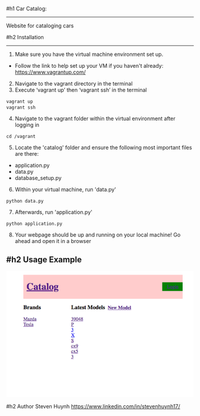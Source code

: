 #h1 Car Catalog:
___
Website for cataloging cars

#h2 Installation
___
1) Make sure you have the virtual machine environment set up.
  - Follow the link to help set up your VM if you haven't already:
    https://www.vagrantup.com/
2) Navigate to the vagrant directory in the terminal
3) Execute ‘vagrant up’ then ‘vagrant ssh’ in the terminal

```linux
vagrant up
vagrant ssh
```

4) Navigate to the vagrant folder within the virtual environment after logging in

```linux
cd /vagrant
```

5) Locate the 'catalog' folder and ensure the following most important files are there:
  - application.py
  - data.py
  - database_setup.py
6) Within your virtual machine, run 'data.py'

```linux
python data.py
```

7) Afterwards, run 'application.py'

```linux
python application.py
```
8) Your webpage should be up and running on your local machine! Go ahead and open it in a browser

#h2 Usage Example
---
![alt text](example.png)

#h2 Author
Steven Huynh https://www.linkedin.com/in/stevenhuynh17/
